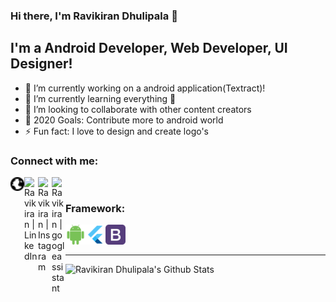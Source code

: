 ### Hi there, I'm Ravikiran Dhulipala 👋

## I'm a Android Developer, Web Developer, UI Designer!
- 🔭 I’m currently working on a android application(Textract)!
- 🌱 I’m currently learning everything 🤣
- 👯 I’m looking to collaborate with other content creators
- 🥅 2020 Goals: Contribute more to android world
- ⚡ Fun fact: I love to design and create logo's

### Connect with me:

[<img align="left" alt="ravikiran" width="22px" src="https://raw.githubusercontent.com/iconic/open-iconic/master/svg/globe.svg" />][website]
[<img align="left" alt="Ravikiran | LinkedIn" width="22px" src="https://cdn.jsdelivr.net/npm/simple-icons@v3/icons/linkedin.svg" />][linkedin]
[<img align="left" alt="Ravikiran | Instagram" width="22px" src="https://cdn.jsdelivr.net/npm/simple-icons@v3/icons/instagram.svg" />][instagram]
[<img align="left" alt="Ravikiran | googleassistant" width="22px" src="https://cdn.jsdelivr.net/npm/simple-icons@v3/icons/googleassistant.svg" />][g-assistant]
<br />

### Framework:

[<img align="left" alt="android" width="32px" src="https://raw.githubusercontent.com/github/explore/80688e429a7d4ef2fca1e82350fe8e3517d3494d/topics/android/android.png" />][website]
[<img align="left" alt="flutter" width="32px" src="https://raw.githubusercontent.com/github/explore/80688e429a7d4ef2fca1e82350fe8e3517d3494d/topics/flutter/flutter.png" />][website]
[<img align="left" alt="bootstrap" width="32px" src="https://raw.githubusercontent.com/github/explore/80688e429a7d4ef2fca1e82350fe8e3517d3494d/topics/bootstrap/bootstrap.png" />][website]
</br>
</br>

---
<img align="left" alt="Ravikiran Dhulipala's Github Stats" src="https://github-readme-stats.vercel.app/api?username=RAVIKIRAN-DHULIPALA&show_icons=true&hide_border=true" />

[website]: https://ravikirandhulipala.com
[instagram]: https://instagram.com/ravikiran_dhulipala/
[linkedin]: https://linkedin.com/in/ravikirandhulipala
[g-assistant]:https://assistant.google.com/services/a/uid/000000bb9a27968a?source=web
